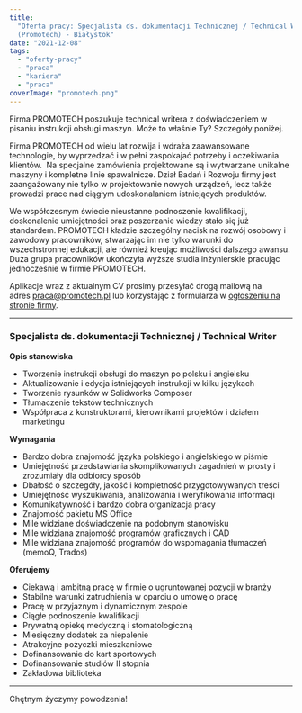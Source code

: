 ```yaml
---
title:
  "Oferta pracy: Specjalista ds. dokumentacji Technicznej / Technical Writer
  (Promotech) - Białystok"
date: "2021-12-08"
tags:
  - "oferty-pracy"
  - "praca"
  - "kariera"
  - "praca"
coverImage: "promotech.png"
---
```


Firma PROMOTECH poszukuje technical writera z doświadczeniem w pisaniu
instrukcji obsługi maszyn. Może to właśnie Ty? Szczegóły poniżej.

Firma PROMOTECH od wielu lat rozwija i wdraża zaawansowane technologie, by
wyprzedzać i w pełni zaspokajać potrzeby i oczekiwania klientów.  Na specjalne
zamówienia projektowane są i wytwarzane unikalne maszyny i kompletne linie
spawalnicze. Dział Badań i Rozwoju firmy jest zaangażowany nie tylko w
projektowanie nowych urządzeń, lecz także prowadzi prace nad ciągłym
udoskonalaniem istniejących produktów.

We współczesnym świecie nieustanne podnoszenie kwalifikacji, doskonalenie
umiejętności oraz poszerzanie wiedzy stało się już standardem. PROMOTECH kładzie
szczególny nacisk na rozwój osobowy i zawodowy pracowników, stwarzając im nie
tylko warunki do wszechstronnej edukacji, ale również kreując możliwości
dalszego awansu. Duża grupa pracowników ukończyła wyższe studia inżynierskie
pracując jednocześnie w firmie PROMOTECH.

Aplikacje wraz z aktualnym CV prosimy przesyłać drogą mailową na
adres [praca@promotech.pl](mailto:praca@promotech.pl) lub korzystając z
formularza w
[ogłoszeniu na stronie firmy](https://www.promotech.eu/pl/kariera/#SpecjalistadsdokumentacjiTechnicznejTechnicalWriter).

---

### Specjalista ds. dokumentacji Technicznej / Technical Writer

**Opis stanowiska**

- Tworzenie instrukcji obsługi do maszyn po polsku i angielsku
- Aktualizowanie i edycja istniejących instrukcji w kilku językach
- Tworzenie rysunków w Solidworks Composer
- Tłumaczenie tekstów technicznych
- Współpraca z konstruktorami, kierownikami projektów i działem marketingu

**Wymagania**

- Bardzo dobra znajomość języka polskiego i angielskiego w piśmie
- Umiejętność przedstawiania skomplikowanych zagadnień w prosty i zrozumiały dla
  odbiorcy sposób
- Dbałość o szczegóły, jakość i kompletność przygotowywanych treści
- Umiejętność wyszukiwania, analizowania i weryfikowania informacji
- Komunikatywność i bardzo dobra organizacja pracy
- Znajomość pakietu MS Office
- Mile widziane doświadczenie na podobnym stanowisku
- Mile widziana znajomość programów graficznych i CAD
- Mile widziana znajomość programów do wspomagania tłumaczeń (memoQ, Trados)

**Oferujemy**

- Ciekawą i ambitną pracę w firmie o ugruntowanej pozycji w branży
- Stabilne warunki zatrudnienia w oparciu o umowę o pracę
- Pracę w przyjaznym i dynamicznym zespole
- Ciągłe podnoszenie kwalifikacji
- Prywatną opiekę medyczną i stomatologiczną
- Miesięczny dodatek za niepalenie
- Atrakcyjne pożyczki mieszkaniowe
- Dofinansowanie do kart sportowych
- Dofinansowanie studiów II stopnia
- Zakładowa biblioteka

---

Chętnym życzymy powodzenia!
